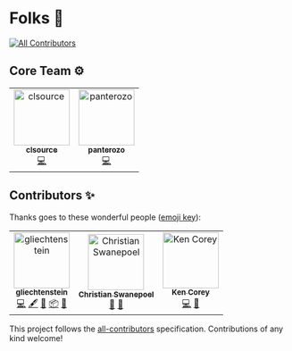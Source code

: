 # Folks 🤝

[![All Contributors](https://img.shields.io/badge/all_contributors-3-orange.svg?style=flat-square)](#contributors)

## Core Team ⚙️

<table>
  <!-- <tr></tr> -->
  <tr>

  <td align="center"><a href="https://github.com/clsource"><img src="https://avatars0.githubusercontent.com/u/292738?v=4" width="100px;" alt="clsource"/><br /><sub><b>clsource</b></sub></a><br /><a href="https://github.com/jasonelle/jasonette-ios/commits?author=clsource" title="Code">💻</a></td>
  
  <td align="center"><a href="https://github.com/panterozo"><img src="https://avatars0.githubusercontent.com/u/13855618?v=4" width="100px;" alt="panterozo"/><br /><sub><b>panterozo</b></sub></a><br /><a href="https://github.com/jasonelle/jasonette-android/commits?author=panterozo" title="Code">💻</a></td>
  </tr>
</table>

## Contributors ✨

Thanks goes to these wonderful people ([emoji key](https://allcontributors.org/docs/en/emoji-key)):

<!-- ALL-CONTRIBUTORS-LIST:START - Do not remove or modify this section -->
<!-- prettier-ignore -->
<table>
  <tr>
    <td align="center"><a href="https://github.com/gliechtenstein"><img src="https://avatars0.githubusercontent.com/u/16613330?v=4" width="100px;" alt="gliechtenstein"/><br /><sub><b>gliechtenstein</b></sub></a><br /><a href="https://github.com/jasonelle/docs/commits?author=gliechtenstein" title="Code">💻</a> <a href="#content-gliechtenstein" title="Content">🖋</a> <a href="#ideas-gliechtenstein" title="Ideas, Planning, & Feedback">🤔</a> <a href="#platform-gliechtenstein" title="Packaging/porting to new platform">📦</a> <a href="#tool-gliechtenstein" title="Tools">🔧</a></td>
    <td align="center"><a href="https://ventum.co.za"><img src="https://avatars1.githubusercontent.com/u/7249713?v=4" width="100px;" alt="Christian Swanepoel"/><br /><sub><b>Christian Swanepoel</b></sub></a><br /><a href="https://github.com/jasonelle/docs/issues?q=author%3Achristianswanepoel" title="Bug reports">🐛</a> <a href="#question-christianswanepoel" title="Answering Questions">💬</a></td>
    <td align="center"><a href="http://flippinbits.com"><img src="https://avatars1.githubusercontent.com/u/535595?v=4" width="100px;" alt="Ken Corey"/><br /><sub><b>Ken Corey</b></sub></a><br /><a href="https://github.com/jasonelle/docs/commits?author=kcorey" title="Code">💻</a> <a href="https://github.com/jasonelle/docs/issues?q=author%3Akcorey" title="Bug reports">🐛</a></td>
  </tr>
</table>

<!-- ALL-CONTRIBUTORS-LIST:END -->

This project follows the [all-contributors](https://github.com/all-contributors/all-contributors) specification. Contributions of any kind welcome!

